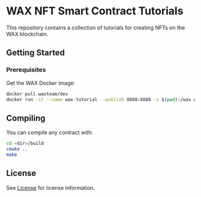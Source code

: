 # WAX NFT Smart Contract Tutorials

This repository contains a collection of tutorials for creating NFTs on the WAX blockchain.

## Getting Started

### Prerequisites

Get the WAX Docker image:

```bash
docker pull waxteam/dev
docker run -it --name wax-tutorial --publish 8888:8888 -v $(pwd):/wax waxteam/dev bash
```

## Compiling

You can compile any contract with:

```bash
cd <dir>/build
cmake ..
make
```

## License

See [License](LICENSE.md) for license information.